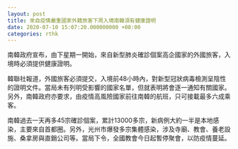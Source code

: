 ```yaml
---
layout: post
title: 來自疫情嚴重國家外籍旅客下周入境南韓須有健康證明
date: 2020-07-10 15:07:20.000000000 +08:00
categories: rthk
---
```


南韓政府宣布，由下星期一開始，來自新型肺炎確診個案高企國家的外國旅客，入境時必須提供健康證明。

韓聯社報道，外國旅客必須提交，入境前48小時內，對新型冠狀病毒檢測呈陰性的證明文件。當局未有列明受影響的國家名單，但就表明將會逐一通知有關國家。另外，南韓政府亦要求，由疫情高風險國家前往南韓的航班，只可接載最多六成乘客。

南韓過去一天再多45宗確診個案，累計13000多宗，新病例大約一半是本地感染，主要來自首都圈。另外，光州市爆發多宗集體感染，涉及寺廟、教會、養老設施、桑拿房與直銷公司等。當局下令，全國教會今日起暫停聚會，以防疫情蔓延。
